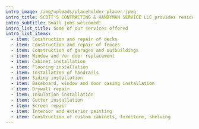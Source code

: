 ```yaml
---
intro_image: /img/uploads/placeholder_planer.jpeg
intro_title: SCOTT'S CONTRACTING & HANDYMAN SERVICE LLC provides residential remodeling, maintenance and repair services, plus custom woodworking.
intro_subtitle: Small jobs welcomed!
intro_list_title: Some of our services offered
intro_list_items:
  - item: Construction and repair of decks
  - item: Construction and repair of fences
  - item: Construction of garages and outbuildings
  - item: Window and /or door replacement
  - item: Cabinet installation
  - item: Flooring installation
  - item: Installation of handrails
  - item: Siding installation
  - item: Baseboard, window and door casing installation
  - item: Drywall repair
  - item: Insulation installation
  - item: Gutter installation
  - item: Screen repair
  - item: Interior and exterior painting
  - item: Construction of custom cabinets, furniture, shelving
---
```

